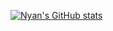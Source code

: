 [![Nyan's GitHub stats](https://github-readme-stats.vercel.app/api?username=M1NARTY)](https://github.com/anuraghazra/github-readme-stats)

<!--
**M1NARTY/M1NARTY** is a ✨ _special_ ✨ repository because its `README.md` (this file) appears on your GitHub profile.

Here are some ideas to get you started:

- 🔭 I’m currently working on ...
- 🌱 I’m currently learning ...
- 👯 I’m looking to collaborate on ...
- 🤔 I’m looking for help with ...
- 💬 Ask me about ...
- 📫 How to reach me: ...
- 😄 Pronouns: ...
- ⚡ Fun fact: ...
-->
